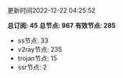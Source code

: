 更新时间2022-12-22 04:25:52

**总订阅: 45**
**总节点: 967**
**有效节点: 285**
- ss节点: 33
- v2ray节点: 235
- trojan节点: 15
- ssr节点: 2
